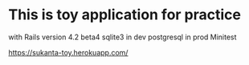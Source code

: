 # This is toy application for practice

with Rails version 4.2 beta4
sqlite3 in dev
postgresql in prod
Minitest

https://sukanta-toy.herokuapp.com/